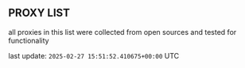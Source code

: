 ## PROXY LIST

all proxies in this list were collected from open sources and tested for functionality

last update: `2025-02-27 15:51:52.410675+00:00` UTC